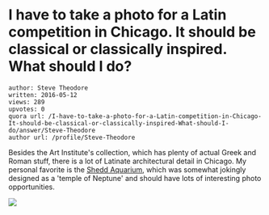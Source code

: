 # I have to take a photo for a Latin competition in Chicago. It should be classical or classically inspired. What should I do?

	author: Steve Theodore
	written: 2016-05-12
	views: 289
	upvotes: 0
	quora url: /I-have-to-take-a-photo-for-a-Latin-competition-in-Chicago-It-should-be-classical-or-classically-inspired-What-should-I-do/answer/Steve-Theodore
	author url: /profile/Steve-Theodore


Besides the Art Institute's collection, which has plenty of actual Greek and Roman stuff, there is a lot of Latinate architectural detail in Chicago. My personal favorite is the [Shedd Aquarium](http://www.sheddaquarium.org/About-Us/History--Architecture/), which was somewhat jokingly designed as a 'temple of Neptune' and should have lots of interesting photo opportunities.

![](https://qph.fs.quoracdn.net/main-qimg-a1fd6213c31ef9a676aaf11152953659-c)


